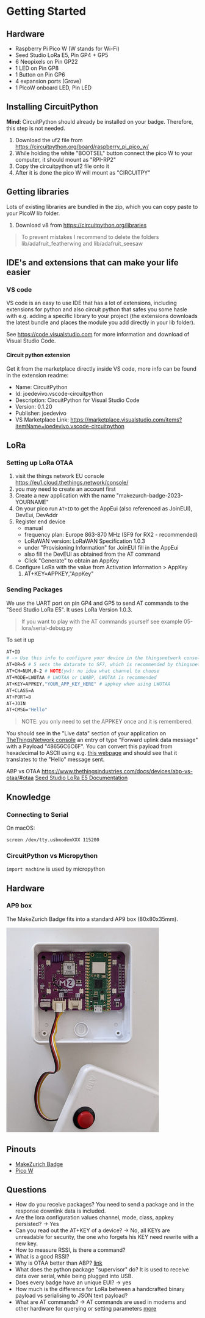 # Getting Started

## Hardware

* Raspberry Pi Pico W (W stands for Wi-Fi)
* Seed Studio LoRa E5, Pin GP4 + GP5
* 6 Neopixels on Pin GP22
* 1 LED on Pin GP8
* 1 Button on Pin GP6
* 4 expansion ports (Grove)
* 1 PicoW onboard LED, Pin LED

## Installing CircuitPython

**Mind**: CircuitPython should already be installed on your badge.
Therefore, this step is not needed.

1. Download the uf2 file from https://circuitpython.org/board/raspberry_pi_pico_w/
2. While holding the white "BOOTSEL" button connect the pico W to your computer, it should mount as "RPI-RP2"
3. Copy the circuitpython uf2 file onto it
4. After it is done the pico W will mount as "CIRCUITPY"

## Getting libraries

Lots of existing libraries are bundled in the zip, which you can copy paste to your PicoW lib folder.

1. Download v8 from https://circuitpython.org/libraries

> To prevent mistakes I recommend to delete the folders lib/adafruit_featherwing and lib/adafruit_seesaw

## IDE's and extensions that can make your life easier

### VS code

VS code is an easy to use IDE that has a lot of extensions, including extensions for python and also circuit python that safes you some hasle with e.g. adding a specific library to your project (the extensions downloads the latest bundle and places the module you add directly in your lib folder).

See https://code.visualstudio.com for more information and download of Visual Studio Code.

#### Circuit python extension

Get it from the marketplace directly inside VS code, more info can be found in the extension readme:
- Name: CircuitPython
- Id: joedevivo.vscode-circuitpython
- Description: CircuitPython for Visual Studio Code
- Version: 0.1.20
- Publisher: joedevivo
- VS Marketplace Link: https://marketplace.visualstudio.com/items?itemName=joedevivo.vscode-circuitpython

## LoRa

### Setting up LoRa OTAA

1. visit the things network EU console https://eu1.cloud.thethings.network/console/
2. you may need to create an account first
3. Create a new application with the name "makezurch-badge-2023-YOURNAME"
4. On your pico run `AT+ID` to get the AppEui (also referenced as JoinEUI), DevEui, DevAddr
5. Register end device
    * manual
    * frequency plan: Europe 863-870 MHz (SF9 for RX2 - recommended)
    * LoRaWAN version: LoRaWAN Specification 1.0.3
    * under "Provisioning Information" for JoinEUI fill in the AppEui
    * also fill the DevEUI as obtained from the AT command
    * Click "Generate" to obtain an AppKey
6. Configure LoRa with the value from Activation Information > AppKey
   1. AT+KEY=APPKEY,"AppKey"

### Sending Packages

We use the UART port on pin GP4 and GP5 to send AT commands to the "Seed Studio LoRa E5".
It uses LoRa Version 1.0.3.

> If you want to play with the AT commands yourself see example 05-lora/serial-debug.py

To set it up

```bash
AT+ID
# -> Use this info to configure your device in the thingsnetwork console
AT+DR=5 # 5 sets the datarate to SF7, which is recommended by thingsnetwork
AT+CH=NUM,0-2 # NOTE(yw): no idea what channel to choose
AT+MODE=LWOTAA # LWOTAA or LWABP, LWOTAA is recommended
AT+KEY=APPKEY,"YOUR_APP_KEY_HERE" # appkey when using LWOTAA
AT+CLASS=A
AT+PORT=8
AT+JOIN
AT+CMSG="Hello"
```

> NOTE: you only need to set the APPKEY once and it is remembered.

You should see in the "Live data" section of your application on
[TheThingsNetwork console](https://eu1.cloud.thethings.network/console/)
an entry of type "Forward uplink data message" with a Payload
"48656C6C6F". You can convert this payload from hexadecimal to ASCII
using e.g. [this webpage](https://www.rapidtables.com/convert/number/hex-to-ascii.html)
and should see that it translates to the "Hello" message sent.

ABP vs OTAA https://www.thethingsindustries.com/docs/devices/abp-vs-otaa/#otaa
[Seed Studio LoRa E5 Documentation](https://files.seeedstudio.com/products/317990687/res/LoRa-E5%20AT%20Command%20Specification_V1.0%20.pdf)

## Knowledge

### Connecting to Serial

On macOS:

```bash
screen /dev/tty.usbmodemXXX 115200
```

### CircuitPython vs Micropython

`import machine` is used by micropython

## Hardware

### AP9 box

The MakeZurich Badge fits into a standard AP9 box (80x80x35mm).

![AP9.png](pictures/AP9.png)

## Pinouts

* [MakeZurich Badge](pinout.png)
* [Pico W](picow-pinout.png)

## Questions
* How do you receive packages? You need to send a package and in the response downlink data is included.
* Are the lora configuration values channel, mode, class, appkey persisted? -> Yes
* Can you read out the AT+KEY of a device? -> No, all KEYs are unreadable for security, the one who forgets his KEY need rewrite with a new key.
* How to measure RSSI, is there a command?
* What is a good RSSI?
* Why is OTAA better than ABP? [link](https://www.thethingsindustries.com/docs/devices/abp-vs-otaa/#otaa)
* What does the python package "supervisor" do? It is used to receive data over serial, while being plugged into USB.
* Does every badge have an unique EUI? -> yes
* How much is the difference for LoRa between a handcrafted binary payload vs serialising to JSON text payload?
* What are AT commands? -> AT commands are used in modems and other hardware for querying or setting parameters [more](https://www.commfront.com/pages/at-commands)
